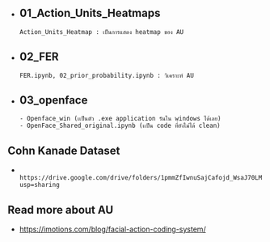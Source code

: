 

*	##	01_Action_Units_Heatmaps
		Action_Units_Heatmap : เป็นการแสดง heatmap ของ AU
*	##	02_FER
		FER.ipynb, 02_prior_probability.ipynb : วิเคราะห์ AU 
*	##	03_openface
		- Openface_win (เเป็นตัว .exe application รันใน windows ได้เลย)
		- OpenFace_Shared_original.ipynb (เเป็น code ที่ยังไม่ได้ clean)

		


##	Cohn Kanade Dataset
*		https://drive.google.com/drive/folders/1pmmZfIwnuSajCafojd_WsaJ70LMutHmM?usp=sharing

##	Read more about AU
*	https://imotions.com/blog/facial-action-coding-system/